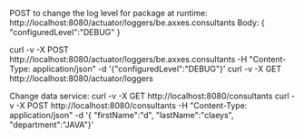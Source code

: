 POST to change the log level for package at runtime:
http://localhost:8080/actuator/loggers/be.axxes.consultants
Body:
{
	"configuredLevel":"DEBUG"
}

 curl -v -X POST http://localhost:8080/actuator/loggers/be.axxes.consultants -H "Content-Type: application/json" -d '{"configuredLevel":"DEBUG"}'
 curl -v -X GET http://localhost:8080/actuator/loggers

Change data service:
curl -v -X GET http://localhost:8080/consultants
curl -v -X POST http://localhost:8080/consultants -H "Content-Type: application/json" -d '{ "firstName":"d", "lastName":"claeys", "department":"JAVA"}'

